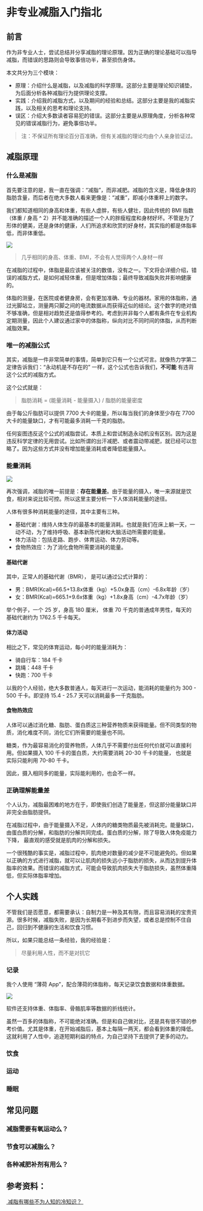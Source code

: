 # 非专业减脂入门指北

## 前言

作为非专业人士，尝试总结并分享减脂的理论原理。因为正确的理论基础可以指导减脂，而错误的思路则会导致事倍功半，甚至损伤身体。

本文共分为三个模块：

* 原理：介绍什么是减脂，以及减脂的科学原理。这部分主要是理论知识铺垫，为后面分析各种减脂行为提供理论支撑。
* 实践：介绍我的减脂方式，以及期间的经验和总结。这部分主要是我的减脂实践，以及相关的思考和理论支持。
* 误区：介绍大多数读者容易犯的错误。这部分主要是从原理角度，分析各种常见的错误减脂行为，避免事倍功半。

> 注：不保证所有理论百分百准确，但有关减脂的理论均由个人亲身验证过。

## 减脂原理

### 什么是减脂

首先要注意的是，我一直在强调：“减脂”，而非减肥。减脂的含义是，降低身体的脂肪含量，而后者在绝大多数人看来更像是：“减重”，即减小体重秤上的数字。

我们都知道相同的身高和体重，有些人虚胖，有些人健壮，因此传统的 BMI 指数（体重 / 身高 ^ 2）并不能准确的描述一个人的胖瘦程度和身材好坏。不管是为了形体的健美，还是身体的健康，人们所追求和欣赏的好身材，其实指的都是体脂率低，而非体重低。

![][image-1]

> 几乎相同的身高、体重、BMI，不会有人觉得两个人身材一样

在减脂的过程中，体脂是最应该被关注的数值，没有之一。下文将会详细介绍，错误的减脂方式，是如何减轻体重，但是增加体脂；最终导致减脂失败并影响健康的。

体脂的测量，在医院或者健身房，会有更加准确、专业的器材。家用的体脂称，通过光脚站立，测量两只脚之间的电流数据从而获得近似的结论。这个数字的绝对值不够准确，但是相对趋势还是值得参考的。考虑到并非每个人都有条件在专业机构定期测量，因此个人建议通过家中的体脂称，纵向对比不同时间的体脂，从而判断减脂效果。

### 唯一的减脂公式

其实，减脂是一件非常简单的事情，简单到它只有一个公式可言。就像热力学第二定律告诉我们：“永动机是不存在的” 一样，这个公式也告诉我们，**不可能** 有违背这个公式的减脂方式。

这个公式就是：

> 脂肪消耗 = (能量消耗 - 能量摄入) / 脂肪的能量密度

由于每公斤脂肪可以提供 7700 大卡的能量，所以每当我们的身体至少存在 7700 大卡的能量缺口，才有可能最多消耗一千克的脂肪。

任何妄图违反这个公式的减脂尝试，本质上和尝试制造永动机没有区别。因为这是违反科学定律的无用尝试。比如所谓的出汗减肥、或者震动带减肥，就已经可以忽略了。因为这些方式并没有增加能量消耗或者降低能量摄入。


### 能量消耗
![][image-2]

再次强调，减脂的唯一前提是：**存在能量差**。由于能量的摄入，唯一来源就是饮食，相对来说比较可控。所以这里主要分析一下人体消耗能量的途径。

人体有很多种消耗能量的途径，其中主要有三种。

* 基础代谢：维持人体生存的最基本的能量消耗。也就是我们在床上躺一天，一动不动，为了维持呼吸、基本新陈代谢和大脑活动所需要的能量。
* 体力活动：包括走路、跑步、体育运动、体力劳动等。
* 食物热效应：为了消化食物所需要消耗的能量。

#### 基础代谢
其中，正常人的基础代谢（BMR）， 是可以通过公式计算的：

* 男：BMR(Kcal)=66.5+13.8x体重（kg）+5.0x身高（cm）-6.8x年龄（岁）
* 女：BMR(Kcal)=665.1+9.6x体重（kg）+1.8x身高（cm）-4.7x年龄（岁）

举个例子，一个 25 岁，身高 180 厘米， 体重 70 千克的普通成年男性，每天的基础代谢约为 1762.5 千卡每天。

#### 体力活动
相比之下，常见的体育运动，每小时的能量消耗为：

* 骑自行车：184 千卡
* 跳绳：448 千卡
* 快跑：700 千卡

以我的个人经验，绝大多数普通人，每天进行一次运动，能消耗的能量约为 300 - 500 千卡。即坚持 15.4 - 25.7 天可以消耗最多一千克脂肪。

#### 食物热效应

人体可以通过消化糖、脂肪、蛋白质这三种营养物质来获得能量。但不同类型的物质，消化难度不同，消化它们所需要的能量也不同。

糖类，作为最容易消化的营养物质，人体几乎不需要付出任何代价就可以直接利用。但如果摄入 100 千卡的蛋白质，大约需要消耗 20-30 千卡的能量， 也就是实际只能利用 70-80 千卡。

因此，摄入相同多的能量，实际能利用的，也会不一样。

### 正确理解能量差

个人认为，减脂最困难的地方在于，即使我们创造了能量差，但这部分能量缺口并非完全由脂肪提供。

在减脂过程中，由于能量摄入不足，人体内的糖类物质最先被消耗完。能量缺口，由蛋白质的分解，和脂肪的分解共同完成。蛋白质的分解，除了导致人体免疫能力下降， 最直观的感受就是肌肉的分解和损失。

一个很残酷的事实是，减脂过程中，肌肉绝对数量的减少是不可能避免的。但如果以正确的方式进行减脂，就可以让肌肉的损失远小于脂肪的损失，从而达到提升体脂率的效果。而错误的减脂方式，可能会导致肌肉损失大于脂肪损失，虽然体重降低，但实际体脂率增加。

## 个人实践

不管我们是否愿意，都需要承认：自制力是一种及其有限，而且容易消耗的宝贵资源。很多时候，减脂失败，是因为长期看不到进步而失望，或者总是控制不住自己，回归到不健康的生活和饮食习惯。

所以，如果只能总结一条经验，我的经验是：

> 尽量利用人性，而不是对抗它

### 记录

我个人使用 “薄荷 App”，配合薄荷的体脂称，每天记录饮食数据和体重数据。

![][image-3]

软件还支持体重、体脂率、骨骼肌率等数据的折线统计。

虽然一百多的体脂称，不可能绝对准确。但是和自己做对比，还是具有很不错的参考价值。尤其是体重，在开始减脂后，基本上每隔一两天，都会看到体重的降低。这就利用了人性中，追逐短期利益的特点，为自己坚持下去提供了更多的动力。

### 饮食

### 运动

### 睡眠

## 常见问题

### 减脂需要有氧运动么？
### 节食可以减脂么？
### 各种减肥补剂有用么？

## 参考资料：

[ 减脂有哪些不为人知的冷知识？ ][1]

[1]:	https://www.zhihu.com/question/289060470/answer/1265871043 "减脂有哪些不为人知的冷知识？"

[image-1]:	../pictures/jianzhi/bmi.jpg
[image-2]:	../pictures/jianzhi/energy.png
[image-3]:	../pictures/jianzhi/compare.jpg